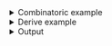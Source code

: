 <details><summary>Combinatoric example</summary>

```no_run
#[derive(Debug, Clone)]
pub struct Rectangle {
    width: u32,
    height: u32,
}

#[derive(Debug, Clone)]
pub struct Options {
    argument: u32,
    rectangle: Rectangle,
}

pub fn options() -> OptionParser<Options> {
    let argument = long("argument")
        .help("important argument")
        .argument("ARG")
        .fallback(30);

    let width = long("width")
        .help("Width of the rectangle")
        .argument("W")
        .fallback(10);
    let height = long("height")
        .help("Height of the rectangle")
        .argument("H")
        .fallback(10);
    let rectangle = construct!(Rectangle { width, height }).group_help("Takes a rectangle");

    construct!(Options {
        argument,
        rectangle
    })
    .to_options()
}
```

</details>
<details><summary>Derive example</summary>

```no_run
#[derive(Debug, Clone, Bpaf)]
pub struct Rectangle {
    /// Width of the rectangle
    #[bpaf(argument("W"), fallback(10))]
    width: u32,
    /// Height of the rectangle
    #[bpaf(argument("H"), fallback(10))]
    height: u32,
}

#[derive(Debug, Clone, Bpaf)]
#[bpaf(options)]
pub struct Options {
    /// important argument
    #[bpaf(fallback(30))]
    argument: u32,
    /// secret switch
    #[bpaf(external, group_help("Takes a rectangle"))]
    rectangle: Rectangle,
}
```

</details>
<details><summary>Output</summary>

`group_help` adds extra decoration for the inner group in `--help` message


<div class='bpaf-doc'>
$ app --help<br>
<p><b>Usage</b>: <tt><b>app</b></tt> [<tt><b>--argument</b></tt>=<tt><i>ARG</i></tt>] [<tt><b>--width</b></tt>=<tt><i>W</i></tt>] [<tt><b>--height</b></tt>=<tt><i>H</i></tt>]</p><p><div>
<b>Takes a rectangle</b></div><dl><dt><tt><b>    --width</b></tt>=<tt><i>W</i></tt></dt>
<dd>Width of the rectangle</dd>
<dt><tt><b>    --height</b></tt>=<tt><i>H</i></tt></dt>
<dd>Height of the rectangle</dd>
</dl>
</p><p><div>
<b>Available options:</b></div><dl><dt><tt><b>    --argument</b></tt>=<tt><i>ARG</i></tt></dt>
<dd>important argument</dd>
<dt><tt><b>-h</b></tt>, <tt><b>--help</b></tt></dt>
<dd>Prints help information</dd>
</dl>
</p>
<style>
div.bpaf-doc {
    padding: 14px;
    background-color:var(--code-block-background-color);
    font-family: "Source Code Pro", monospace;
    margin-bottom: 0.75em;
}
div.bpaf-doc dt { margin-left: 1em; }
div.bpaf-doc dd { margin-left: 3em; }
div.bpaf-doc dl { margin-top: 0; padding-left: 1em; }
div.bpaf-doc  { padding-left: 1em; }
</style>
</div>


And doesn't change the parsing behavior in any way


<div class='bpaf-doc'>
$ app --argument 32 --width 20 --height 13<br>
Options { argument: 32, rectangle: Rectangle { width: 20, height: 13 } }
</div>

</details>